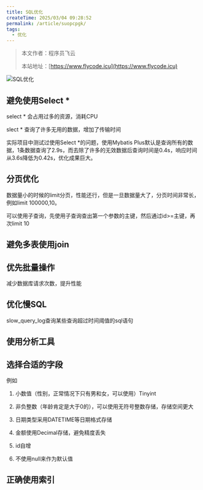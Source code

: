 ```yaml
---
title: SQL优化
createTime: 2025/03/04 09:28:52
permalink: /article/suopcpgk/
tags:
  - 优化
---
```

> 本文作者：程序员飞云
>
> 本站地址：[https://www.flycode.icu](https://www.flycode.icu)

![SQL优化](https://flycodeu-1314556962.cos.ap-nanjing.myqcloud.com//codeCenterImg/SQL%E4%BC%98%E5%8C%96.png)



## 避免使用Select *

select * 会占用过多的资源，消耗CPU

slect * 查询了许多无用的数据，增加了传输时间

实际项目中测试过使用Select *的问题，使用Mybatis Plus默认是查询所有的数据，1条数据查询了2.9s，而去除了许多的无效数据后查询时间是0.4s，响应时间从3.6s降低为0.42s，优化成果巨大。



## 分页优化

数据量小的时候的limit分页，性能还行，但是一旦数据量大了，分页时间非常长，例如limit 100000,10。

可以使用子查询，先使用子查询查出第一个参数的主键，然后通过id>=主键，再次limit 10



## 避免多表使用join



## 优先批量操作

减少数据库请求次数，提升性能

## 优化慢SQL

slow_query_log查询某些查询超过时间阈值的sql语句

## 使用分析工具

## 选择合适的字段

例如

1. 小数值（性别，正常情况下只有男和女，可以使用）Tinyint

2. 非负整数（年龄肯定是大于0的），可以使用无符号整数存储，存储空间更大
3. 日期类型采用DATETIME等日期格式存储
4. 金额使用Decimal存储，避免精度丢失
5. id自增
6. 不使用null来作为默认值



## 正确使用索引
